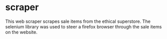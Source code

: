 # scraper

This web scraper scrapes sale items from the ethical superstore. The selenium library was used to steer a firefox browser through the sale items on the website. 
